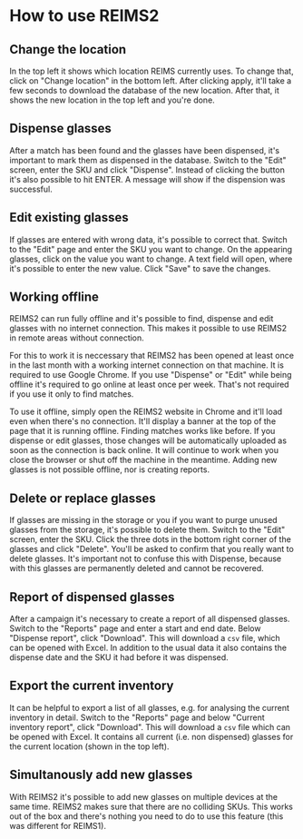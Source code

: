 # How to use REIMS2

## Change the location

In the top left it shows which location REIMS currently uses. To change that, click on "Change location" in the bottom left. After clicking apply, it'll take a few seconds to download the database of the new location. After that, it shows the new location in the top left and you're done.

## Dispense glasses

After a match has been found and the glasses have been dispensed, it's important to mark them as dispensed in the database. Switch to the "Edit" screen, enter the SKU and click "Dispense". Instead of clicking the button it's also possible to hit ENTER. A message will show if the dispension was successful.

## Edit existing glasses

If glasses are entered with wrong data, it's possible to correct that. Switch to the "Edit" page and enter the SKU you want to change. On the appearing glasses, click on the value you want to change. A text field will open, where it's possible to enter the new value. Click "Save" to save the changes.


## Working offline

REIMS2 can run fully offline and it's possible to find, dispense and edit glasses with no internet connection. This makes it possible to use REIMS2 in remote areas without connection.

For this to work it is neccessary that REIMS2 has been opened at least once in the last month with a working internet connection on that machine. It is required to use Google Chrome. If you use "Dispense" or "Edit" while being offline it's required to go online at least once per week. That's not required if you use it only to find matches.

To use it offline, simply open the REIMS2 website in Chrome and it'll load even when there's no connection. It'll display a banner at the top of the page that it is running offline. Finding matches works like before. If you dispense or edit glasses, those changes will be automatically uploaded as soon as the connection is back online. It will continue to work when you close the browser or shut off the machine in the meantime. Adding new glasses is not possible offline, nor is creating reports.


## Delete or replace glasses

If glasses are missing in the storage or you if you want to purge unused glasses from the storage, it's possible to delete them. Switch to the "Edit" screen, enter the SKU. Click the three dots in the bottom right corner of the glasses and click "Delete". You'll be asked to confirm that you really want to delete glasses. It's important not to confuse this with Dispense, because with this glasses are permanently deleted and cannot be recovered.


## Report of dispensed glasses

After a campaign it's necessary to create a report of all dispensed glasses. Switch to the "Reports" page and enter a start and end date. Below "Dispense report", click "Download". This will download a `csv` file, which can be opened with Excel. In addition to the usual data it also contains the dispense date and the SKU it had before it was dispensed.

## Export the current inventory

It can be helpful to export a list of all glasses, e.g. for analysing the current inventory in detail. Switch to the "Reports" page and below "Current inventory report", click "Download". This will download a `csv` file which can be opened with Excel. It contains all current (i.e. non dispensed) glasses for the current location (shown in the top left).

## Simultanously add new glasses 

With REIMS2 it's possible to add new glasses on multiple devices at the same time. REIMS2 makes sure that there are no colliding SKUs. This works out of the box and there's nothing you need to do to use this feature (this was different for REIMS1).
